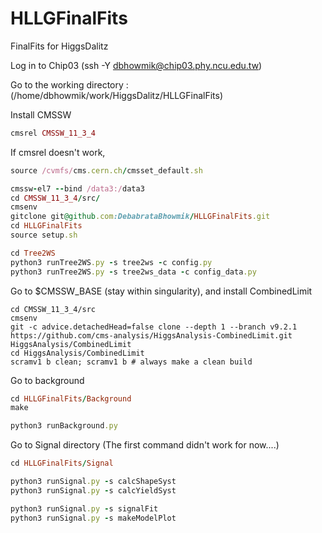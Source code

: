 # HLLGFinalFits
FinalFits for HiggsDalitz


Log in to Chip03 (ssh -Y dbhowmik@chip03.phy.ncu.edu.tw)

Go to the working directory : (/home/dbhowmik/work/HiggsDalitz/HLLGFinalFits)

Install CMSSW

```ruby
cmsrel CMSSW_11_3_4
```

If cmsrel doesn't work, 

```ruby
source /cvmfs/cms.cern.ch/cmsset_default.sh
```
```ruby
cmssw-el7 --bind /data3:/data3
cd CMSSW_11_3_4/src/
cmsenv 
gitclone git@github.com:DebabrataBhowmik/HLLGFinalFits.git
cd HLLGFinalFits
source setup.sh

cd Tree2WS
python3 runTree2WS.py -s tree2ws -c config.py
python3 runTree2WS.py -s tree2ws_data -c config_data.py 
```
Go to $CMSSW_BASE (stay within singularity), and install CombinedLimit

```
cd CMSSW_11_3_4/src
cmsenv
git -c advice.detachedHead=false clone --depth 1 --branch v9.2.1 https://github.com/cms-analysis/HiggsAnalysis-CombinedLimit.git HiggsAnalysis/CombinedLimit
cd HiggsAnalysis/CombinedLimit
scramv1 b clean; scramv1 b # always make a clean build
```
Go to background
```ruby
cd HLLGFinalFits/Background
make
```
```ruby
python3 runBackground.py
```
Go to Signal directory
(The first command didn't work for now....)
```ruby
cd HLLGFinalFits/Signal

python3 runSignal.py -s calcShapeSyst
python3 runSignal.py -s calcYieldSyst

python3 runSignal.py -s signalFit
python3 runSignal.py -s makeModelPlot


